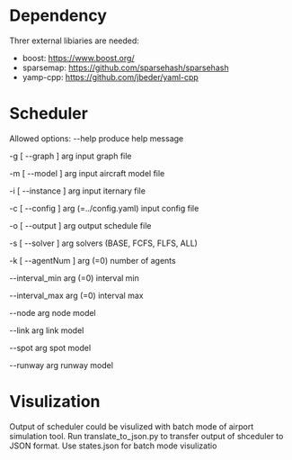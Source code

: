 # Dependency

Threr external libiaries are needed:
 - boost: https://www.boost.org/
 - sparsemap: https://github.com/sparsehash/sparsehash
 - yamp-cpp: https://github.com/jbeder/yaml-cpp

# Scheduler

Allowed options:
  --help                                produce help message
  
  -g [ --graph ] arg                    input graph file
  
  -m [ --model ] arg                    input aircraft model file
  
  -i [ --instance ] arg                 input iternary file
  
  -c [ --config ] arg (=../config.yaml) input config file
  
  -o [ --output ] arg                   output schedule file
  
  -s [ --solver ] arg                   solvers (BASE, FCFS, FLFS, ALL)
  
  -k [ --agentNum ] arg (=0)            number of agents
  
  --interval_min arg (=0)               interval min
  
  --interval_max arg (=0)               interval max
  
  --node arg                            node model
  
  --link arg                            link model
  
  --spot arg                            spot model
  
  --runway arg                          runway model
  
# Visulization
Output of scheduler could be visulized with batch mode of airport simulation tool. Run translate_to_json.py to transfer output of shceduler to JSON format. Use states.json for batch mode visulizatio
